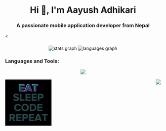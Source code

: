 <h1 align="center">Hi 👋, I'm Aayush Adhikari</h1>
<h3 align="center">A passionate mobile application developer from Nepal</h3> <

###

<div align="center">
  <img src="https://github-readme-stats.vercel.app/api?username=aayushxadhikari&hide_title=false&hide_rank=false&show_icons=true&include_all_commits=true&count_private=true&disable_animations=false&theme=dracula&locale=en&hide_border=false" height="150" alt="stats graph"  />
  <img src="https://github-readme-stats.vercel.app/api/top-langs?username=aayushxadhikari&locale=en&hide_title=false&layout=compact&card_width=320&langs_count=5&theme=dracula&hide_border=false" height="150" alt="languages graph"  />
</div>


<div align="left">
<h3 align="left">Languages and Tools:</h3> <p align="center"> <a href="https://skillicons.dev"> <img src="https://skillicons.dev/icons?i=html,css,flutter,dart,django,mongodb,sqlite,python,git,c,cpp,docker,graphql,postman,selenium" /> </a> </p>
</div>


<img align="left" height="150" src="giphy.webp"  />
<img align="right" height="150" src="https://i.imgflip.com/65efzo.gif"  />

